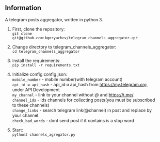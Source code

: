 ## Information

A telegram posts aggregator, written in python 3.

 1. First, clone the repository:\
`git clone git@github.com:kgoryachev/telegram_channels_aggregator.git`

 2. Change directory to telegram_channels_aggregator:\
 `cd telegram_channels_aggregator`
 
 3. Install the requirements:\
 `pip install -r requirements.txt`
 
 4. Initialize config config.json:\
    `mobile_number` - mobile number(with telegram account)\
    `api_id и api_hash` - api_id и api_hash from https://my.telegram.org, under API Development\
    `my_channel` - link to your channel without _@_  and  https://t.me/ \
    `channel_ids` - ids channels for collecting posts(you must be subscribed to these channels)\
    `change_links` - search telegram link(@channel) in post and replace by your channel\
    `check_bad_words` - dont send post if it contains is a stop word
 
 5. Start:\
 `python3 channels_agregator.py`
